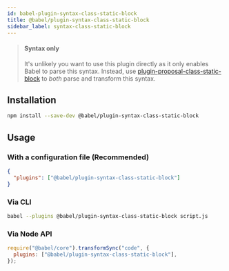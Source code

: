 ```yaml
---
id: babel-plugin-syntax-class-static-block
title: @babel/plugin-syntax-class-static-block
sidebar_label: syntax-class-static-block
---
```


> #### Syntax only
>
> It's unlikely you want to use this plugin directly as it only enables Babel to parse this syntax. Instead, use [plugin-proposal-class-static-block](plugin-proposal-class-static-block.md) to _both_ parse and transform this syntax.

## Installation

```sh
npm install --save-dev @babel/plugin-syntax-class-static-block
```

## Usage

### With a configuration file (Recommended)

```json
{
  "plugins": ["@babel/plugin-syntax-class-static-block"]
}
```

### Via CLI

```sh
babel --plugins @babel/plugin-syntax-class-static-block script.js
```

### Via Node API

```javascript
require("@babel/core").transformSync("code", {
  plugins: ["@babel/plugin-syntax-class-static-block"],
});
```
